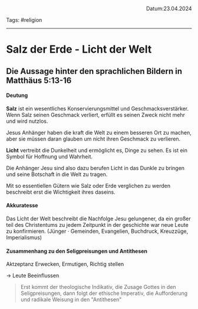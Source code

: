 <p align="right">Datum:23.04.2024</p>

Tags: #religion 

---

# Salz der Erde - Licht der Welt

## Die Aussage hinter den sprachlichen Bildern in Matthäus 5:13-16

#### Deutung

**Salz** ist ein wesentliches Konservierungsmittel und Geschmacksverstärker. Wenn Salz seinen Geschmack verliert, erfüllt es seinen Zweck nicht mehr und wird nutzlos.

Jesus Anhänger haben die kraft die Welt zu einem besseren Ort zu machen, aber sie müssen daran glauben um nicht ihren Geschmack zu verlieren. 

**Licht** vertreibt die Dunkelheit und ermöglicht es, Dinge zu sehen. Es ist ein Symbol für Hoffnung und Wahrheit.

Die Anhänger Jesu sind also dazu berufen Licht in das Dunkle zu bringen und seine Botschaft in die Welt zu tragen. 

Mit so essentiellen Gütern wie Salz oder Erde verglichen zu werden beschreibt erst die Wichtigkeit ihres daseins.

#### Akkuratesse 

Das Licht der Welt beschreibt die Nachfolge Jesu gelungener, da ein großer teil des Christentums zu jedem Zeitpunkt in der geschichte war neue Leute zu konfirmieren. (Jünger · Gemeinden, Evangelien, Buchdruck, Kreuzzüge, Imperialismus)


#### Zusammenhang zu den Seligpreisungen und Antithesen

Aktzeptanz Erwecken, Ermutigen, Richtig stellen

-> Leute Beeinflussen

> Erst kommt der theologische Indikativ, die Zusage Gottes in den Seligpreisungen, dann folgt der ethische Imperativ, die Aufforderung und radikale Weisung in den "Antithesen"
